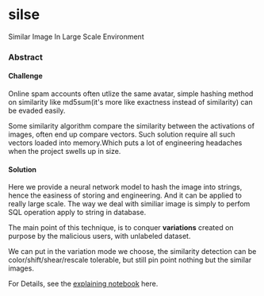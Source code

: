 # silse
Similar Image In Large Scale Environment

### Abstract

#### Challenge
Online spam accounts often utlize the same avatar, simple hashing method on similarity like md5sum(it's more like exactness instead of similarity) can be evaded easily.

Some similarity algorithm compare the similarity between the activations of images, often end up compare vectors. Such solution require all such vectors loaded into memory.Which puts a lot of engineering headaches when the project swells up in size.

#### Solution
Here we provide a neural network model to hash the image into strings, hence the easiness of storing and engineering. And it can be applied to really large scale. The way we deal with similiar image is simply to perfom SQL operation apply to string in database.

The main point of this technique, is to conquer **variations** created on purpose by the malicious users, with unlabeled dataset.

We can put in the variation mode we choose, the similarity detection can be color/shift/shear/rescale tolerable, but still pin point nothing but the similar images.

For Details, see the [explaining notebook](https://github.com/raynardj/silse/blob/master/sim_city2_explain.ipynb) here.